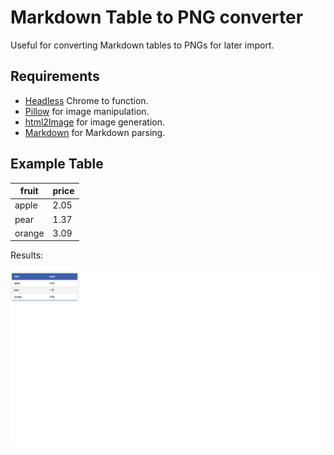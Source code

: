 # Markdown Table to PNG converter

Useful for converting Markdown tables to PNGs for later import.

## Requirements

- [Headless](https://developer.chrome.com/blog/headless-chrome/) Chrome to function.
- [Pillow](https://python-pillow.org/) for image manipulation.
- [html2Image](https://github.com/vgalin/html2image) for image generation.
- [Markdown](https://python-markdown.github.io/) for Markdown parsing.

## Example Table

| fruit  | price  |
|--------|--------|
| apple  | 2.05   |
| pear   | 1.37   |
| orange | 3.09   |

Results:

![Example Table](table.png)
